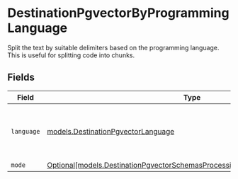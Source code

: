 # DestinationPgvectorByProgrammingLanguage

Split the text by suitable delimiters based on the programming language. This is useful for splitting code into chunks.


## Fields

| Field                                                                                                                                                              | Type                                                                                                                                                               | Required                                                                                                                                                           | Description                                                                                                                                                        |
| ------------------------------------------------------------------------------------------------------------------------------------------------------------------ | ------------------------------------------------------------------------------------------------------------------------------------------------------------------ | ------------------------------------------------------------------------------------------------------------------------------------------------------------------ | ------------------------------------------------------------------------------------------------------------------------------------------------------------------ |
| `language`                                                                                                                                                         | [models.DestinationPgvectorLanguage](../models/destinationpgvectorlanguage.md)                                                                                     | :heavy_check_mark:                                                                                                                                                 | Split code in suitable places based on the programming language                                                                                                    |
| `mode`                                                                                                                                                             | [Optional[models.DestinationPgvectorSchemasProcessingTextSplitterTextSplitterMode]](../models/destinationpgvectorschemasprocessingtextsplittertextsplittermode.md) | :heavy_minus_sign:                                                                                                                                                 | N/A                                                                                                                                                                |